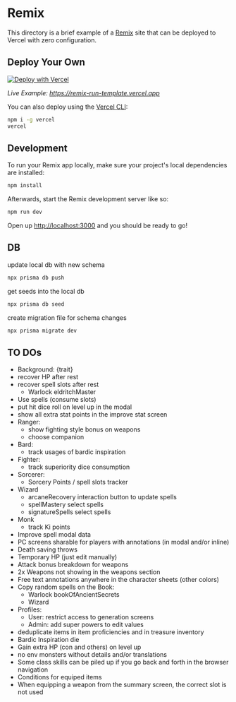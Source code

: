 # Remix

This directory is a brief example of a [Remix](https://remix.run/docs) site that can be deployed to Vercel with zero configuration.

## Deploy Your Own

[![Deploy with Vercel](https://vercel.com/button)](https://vercel.com/new/clone?repository-url=https://github.com/vercel/vercel/tree/main/examples/remix&template=remix)

_Live Example: https://remix-run-template.vercel.app_

You can also deploy using the [Vercel CLI](https://vercel.com/cli):

```sh
npm i -g vercel
vercel
```

## Development

To run your Remix app locally, make sure your project's local dependencies are installed:

```sh
npm install
```

Afterwards, start the Remix development server like so:

```sh
npm run dev
```

Open up [http://localhost:3000](http://localhost:3000) and you should be ready to go!

## DB

update local db with new schema

```sh
npx prisma db push
```

get seeds into the local db

```sh
npx prisma db seed
```

create migration file for schema changes

```sh
npx prisma migrate dev
```

## TO DOs

- Background: {trait}
- recover HP after rest
- recover spell slots after rest
  - Warlock eldritchMaster
- Use spells (consume slots)
- put hit dice roll on level up in the modal
- show all extra stat points in the improve stat screen
- Ranger:
  - show fighting style bonus on weapons
  - choose companion
- Bard:
  - track usages of bardic inspiration
- Fighter:
  - track superiority dice consumption
- Sorcerer:
  - Sorcery Points / spell slots tracker
- Wizard
  - arcaneRecovery interaction button to update spells
  - spellMastery select spells
  - signatureSpells select spells
- Monk
  - track Ki points
- Improve spell modal data
- PC screens sharable for players with annotations (in modal and/or inline)
- Death saving throws
- Temporary HP (just edit manually)
- Attack bonus breakdown for weapons
- 2x Weapons not showing in the weapons section
- Free text annotations anywhere in the character sheets (other colors)
- Copy random spells on the Book:
  - Warlock bookOfAncientSecrets
  - Wizard
- Profiles:
  - User: restrict access to generation screens
  - Admin: add super powers to edit values
- deduplicate items in item proficiencies and in treasure inventory
- Bardic Inspiration die
- Gain extra HP (con and others) on level up
- no env monsters without details and/or translations
- Some class skills can be piled up if you go back and forth in the browser navigation
- Conditions for equiped items
- When equipping a weapon from the summary screen, the correct slot is not used
